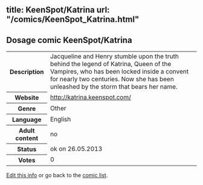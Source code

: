 title: KeenSpot/Katrina
url: "/comics/KeenSpot_Katrina.html"
---
Dosage comic KeenSpot/Katrina
-----------------------------------------

<p id="msg"></p>
<script type="text/javascript">
if (window.location.search === '?edit_info_mail=sent_ok') {
  var elem = document.getElementById("msg");
  elem.innerHTML = 'Edited information sucessfully sent for review, which is usually done daily. Thanks!';
  elem.className = 'ok';
}
</script>
<table class="comicinfo">
<tr>
<th>Description</th><td>Jacqueline and Henry stumble upon the truth behind the legend of Katrina, Queen of the Vampires, who has been locked inside a convent for nearly two centuries. Now she has been unleashed by the storm that bears her name.</td>
</tr>
<tr>
<th>Website</th><td><a href="http://katrina.keenspot.com/">http://katrina.keenspot.com/</a></td>
</tr>
<tr>
<th>Genre</th><td>Other</td>
</tr>
<tr>
<th>Language</th><td>English</td>
</tr>
<tr>
<th>Adult content</th><td>no</td>
</tr>
<tr>
<th>Status</th><td>ok on 26.05.2013</td>
</tr>
<tr>
<th>Votes</th><td>0</td>
</tr>
</table>

[Edit this info](KeenSpot_Katrina_edit.html) or go back to the [comic list](../comic-index.html).
